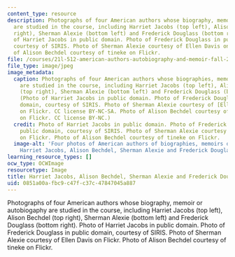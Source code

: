 ```yaml
---
content_type: resource
description: Photographs of four American authors whose biography, memoir or autobiogaphy
  are studied in the course, including Harriet Jacobs (top left), Alison Bechdel (top
  right), Sherman Alexie (bottom left) and Frederick Douglass (bottom right). Photo
  of Harriet Jacobs in public domain. Photo of Frederick Douglass in public domain,
  courtesy of SIRIS. Photo of Sherman Alexie courtesy of Ellen Davis on Flickr. Photo
  of Alison Bechdel courtesy of tineke on Flickr.
file: /courses/21l-512-american-authors-autobiography-and-memoir-fall-2013/0851a00afbc9c47fc37c47847045a887_21l-512f13.jpg
file_type: image/jpeg
image_metadata:
  caption: Photographs of four American authors whose biographies, memoirs, or autobiographies
    are studied in the course, including Harriet Jacobs (top left), Alison Bechdel
    (top right), Sherman Alexie (bottom left) and Frederick Douglass (bottom right).
    (Photo of Harriet Jacobs in public domain. Photo of Frederick Douglass in public
    domain, courtesy of SIRIS. Photo of Sherman Alexie courtesy of [Ellen Davis](http://www.flickr.com/photos/aklibraryassoc/9422702959/in/photostream/)
    on Flickr. CC license BY-NC-SA. Photo of Alison Bechdel courtesy of [tineke](http://www.flickr.com/photos/fototineke/282684907/in/photostream/)
    on Flickr. CC license BY-NC.)
  credit: Photo of Harriet Jacobs in public domain. Photo of Frederick Douglass in
    public domain, courtesy of SIRIS. Photo of Sherman Alexie courtesy of Ellen Davis
    on Flickr. Photo of Alison Bechdel courtesy of tineke on Flickr.
  image-alt: 'Four photos of American authors of biographies, memoirs or autobiographies:
    Harriet Jacobs, Alison Bechdel, Sherman Alexie and Frederick Douglass.'
learning_resource_types: []
ocw_type: OCWImage
resourcetype: Image
title: Harriet Jacobs, Alison Bechdel, Sherman Alexie and Frederick Douglass
uid: 0851a00a-fbc9-c47f-c37c-47847045a887
---
```

Photographs of four American authors whose biography, memoir or autobiogaphy are studied in the course, including Harriet Jacobs (top left), Alison Bechdel (top right), Sherman Alexie (bottom left) and Frederick Douglass (bottom right). Photo of Harriet Jacobs in public domain. Photo of Frederick Douglass in public domain, courtesy of SIRIS. Photo of Sherman Alexie courtesy of Ellen Davis on Flickr. Photo of Alison Bechdel courtesy of tineke on Flickr.

